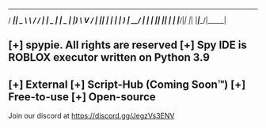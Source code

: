 ____  ______   __  ___ ____  _____
/ ___||  _ \ \ / / |_ _|  _ \| ____|
\___ \| |_) \ V /   | || | | |  _|
 ___) |  __/ | |    | || |_| | |___
|____/|_|    |_|   |___|____/|_____|


[+] spypie. All rights are reserved
[+] Spy IDE is ROBLOX executor written on Python 3.9
------------------
[+] External
[+] Script-Hub (Coming Soon™)
[+] Free-to-use
[+] Open-source
------------------
Join our discord at https://discord.gg/JegzVs3ENV
